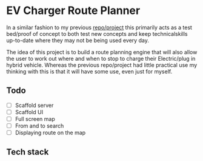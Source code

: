 # EV Charger Route Planner

In a similar fashion to my previous [repo/project](https://github.com/robert-waggott/animals-stuck-up-trees-and-other-incidents) this primarily acts as a test bed/proof of concept to both test new concepts and keep technicalskills up-to-date where they may not be being used every day. 

The idea of this project is to build a route planning engine that will also allow the user to work out where and when to stop to charge their Electric/plug in hybrid vehicle. Whereas the previous repo/project had little practical use my thinking with this is that it will have some use, even just for myself. 

## Todo
- [ ] Scaffold server
- [ ] Scaffold UI
- [ ] Full screen map
- [ ] From and to search
- [ ] Displaying route on the map

## Tech stack
